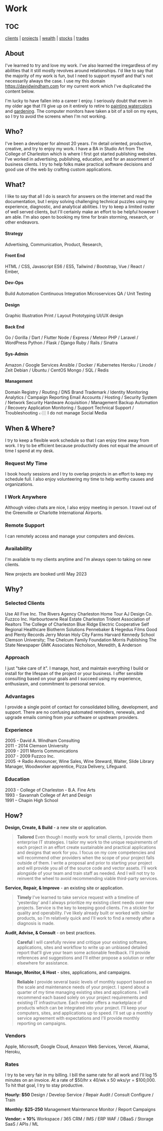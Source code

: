# Work

## TOC

[clients](clients.md)
| [projects](projects/index.md)
| [wealth](wealth.md)
| [stocks](stocks.md)
| [trades](trades.md)


## About

I've learned to try and love my work. I've also learned the irregardless of my abilities that it still mostly revolves around relationships. I'd like to say that the majority of my work is fun, but I need to support myself and that's not necessarily always the case. I use my this domain https://davidwindham.com for my current work which I've duplicated the content below.  

I'm lucky to have fallen into a career I enjoy. I seriously doubt that even in my older age that I'll give up on it entirely to retire to [painting watercolors](/notes/art) and [gardening](/notes/garden). The computer monitors have taken a bit of a toll on my eyes, so I try to avoid the screens when I'm not working. 

## Who?
I've been a developer for almost 20 years. I'm detail oriented, productive, creative, and try to enjoy my work. I have a BA in Studio Art from The College of Charleston which is where I first got started publishing websites. I've worked in advertising, publishing, education, and for an assortment of business clients. I try to help folks make practical software decisions and good use of the web by crafting custom applications.


## What?
I like to say that all I do is search for answers on the internet and read the documentation, but I enjoy solving challenging technical puzzles using my experience, diagnostic, and analytical abilities. I try to keep a limited roster of well served clients, but I'll certainly make an effort to be helpful however I am able. I'm also open to booking my time for brain storming, research, or other endeavors.

#### Strategy
Advertising, 
Communication, 
Product, 
Research, 
#### Front End
HTML / CSS, 
Javascript ES6 / ES5, 
Tailwind / Bootstrap, 
Vue / React / Ember, 
#### Dev-Ops
Build Automation
Continuous Integration
Microservices
QA / Unit Testing
#### Design
Graphic
Illustration
Print / Layout
Prototyping
UI/UX design
#### Back End
Go / Gorilla / Dart / Flutter
Node / Express / Meteor
PHP / Laravel / WordPress
Python / Flask / Django
Ruby / Rails / Sinatra
#### Sys-Admin
Amazon / Google Services
Ansible / Docker / Kubernetes
Heroku / Linode / Zeit
Debian / Ubuntu / CentOS
Mongo / SQL / Redis
#### Management
Domain Registry / Routing / DNS
Brand Trademark / Identity Monitoring
Analytics / Campaign Reporting
Email Accounts / Hosting / Security
System / Network Security
Hardware Acquisition / Management
Backup Automation / Recovery
Application Monitoring / Support
Technical Support / Troubleshooting
👉🏼 I do not manage Social Media

## When & Where?

I try to keep a flexible work schedule so that I can enjoy time away from work. I try to be efficient because productivity does not equal the amount of time I spend at my desk.

### Request My Time
I book hourly sessions and I try to overlap projects in an effort to keep my schedule full. I also enjoy volunteering my time to help worthy causes and organizations.

### I Work Anywhere
Although video chats are nice, I also enjoy meeting in person. I travel out of the Greenville or Charlotte International Airports.

### Remote Support
I can remotely access and manage your computers and devices.

### Availability
I'm available to my clients anytime and I'm always open to taking on new clients.

New projects are booked until May 2023

## Why?

### Selected Clients
Use All Five Inc.
The Rivers Agency
Charleston Home Tour
AJ Design Co.
Fuzzco Inc.
Harbourtowne Real Estate
Charleston Trident Association of Realtors
The College of Charleston
Blue Ridge Electric Cooperative
Self Regional Healthcare
Biotherm Solutions
Pennebaker & Hegedus Films
Good and Plenty Records
Jerry Moran
Holy City Farms
Harvard Kennedy School
Clemson University;
The Chelcum Family Foundation
Morris Publishing
The State Newspaper
GMK Associates
Nicholson, Meredith, & Anderson

### Approach
I just "take care of it". I manage, host, and maintain everything I build or install for the lifespan of the project or your business. I offer sensible consulting based on your goals and I succeed using my experience, enthusiasm, and commitment to personal service.

### Advantages
I provide a single point of contact for consolidated billing, development, and support. There are no confusing automated reminders, renewals, and upgrade emails coming from your software or upstream providers.

### Experience
2005 - David A. Windham Consulting  
2011 - 2014 Clemson University  
2009 - 2011 Morris Communications  
2007 - 2009 Fuzzco Inc.  
2005 -> Radio Announcer, Wine Sales, Wine Steward, Waiter, Slide Library Manager,   Woodworker apprentice, Pizza Delivery, Lifeguard. 

### Education
2003 - College of Charleston - B.A. Fine Arts  
1993 - Savannah College of Art and Design  
1991 – Chapin High School  

## How?

**Design, Create, & Build** - a new site or application.  
  > **Tailored** Even though I mostly work for small clients, I provide them enterprise IT strategies. I tailor my work to the unique requirements of each project in an effort create sustainable and practical applications and designs that work for you. I focus on my core competencies and will recommend other providers when the scope of your project falls outside of them. I write a proposal and prior to starting your project and will provide you all of the source code and vector assets. I'll work alongside of your team and train staff as needed. And I will not try to reinvent the wheel to avoid recommending viable third-party services.

**Service, Repair, & Improve** - an existing site or application.  
  > **Timely** I've learned to take service request with a timeline of 'yesterday' and I always prioritize my existing client needs over new projects. Service is the key to keeping good clients. I'm a stickler for quality and operability. I've likely already built or worked with similar products, so I'm relatively quick and I'll work to find a remedy after a diagnosis is made.

**Audit, Advise, & Consult** - on best practices.
  > **Careful** I will carefully review and critique your existing software, applications, sites and workflow to write up an unbiased detailed report that'll give your team some actionable feedback. I'll provide references and suggestions and I'll either propose a solution or refer elsewhere for assistance.

**Manage, Monitor, & Host** - sites, applications, and campaigns.
  > **Reliable** I provide several basic levels of monthly support based on the scale and maintenance needs of your project. I spend about a quarter of my time managing existing sites and applications. I will recommend each based solely on your project requirements and existing IT infrastructure. Each vendor offers a marketplace of products which can be integrated into your project. I'll keep your computers, sites, and applications up to speed. I'll set up a monthly service agreement with expectations and I'll provide monthly reporting on campaigns.

### Vendors

Apple, 
Microsoft, 
Google Cloud, 
Amazon Web Services, 
Vercel, 
Akamai, 
Heroku, 

### Rates

I try to be very fair in my billing. I bill the same rate for all work and I'll log 15 minutes on an invoice. At a rate of $50/hr x 40/wk x 50 wks/yr = $100,000. To hit that goal, I try to stay productive.

**Hourly: $50**
Design / Develop
Service / Repair
Audit / Consult
Configure / Train

**Monthly: $25-250**
Management
Maintenance
Monitor / Report
Campaigns

**Vendor: + 10%**
Workspace / 365
CRM / IMS / ERP
WAF / DBaaS / Storage
SaaS / APIs / ML